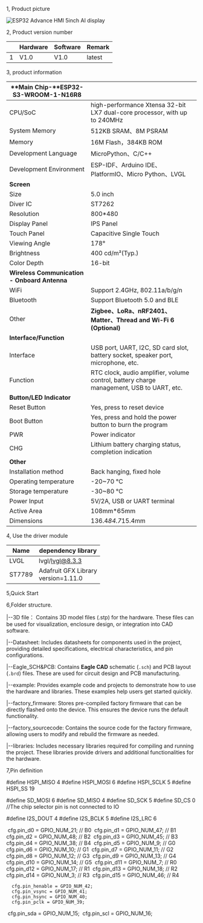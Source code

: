 1, Product picture

![ESP32 Advance HMI 5inch AI display](https://www.elecrow.com/media/catalog/product/cache/9e67447b006ee4d9559353b91d12add5/e/s/esp32_advance_hmi_5.0inch_display.jpg)

2, Product version number

|      | Hardware | Software | Remark |
| ---- | -------- | -------- | ------ |
| 1    | V1.0     | V1.0     | latest |

3, product information

| **Main Chip-**ESP32-S3-WROOM-1-N16R8         |                                                              |
| -------------------------------------------- | ------------------------------------------------------------ |
| CPU/SoC                                      | high-performance Xtensa 32-bit LX7 dual-core processor, with up to 240MHz |
| System Memory                                | 512KB SRAM、8M PSRAM                                         |
| Memory                                       | 16M Flash，384KB ROM                                         |
| Development Language                         | MicroPython、C/C++                                           |
| Development Environment                      | ESP-IDF、Arduino IDE、PlatformIO、Micro Python、LVGL         |
| **Screen**                                   |                                                              |
| Size                                         | 5.0 inch                                                     |
| Diver IC                                     | ST7262                                                       |
| Resolution                                   | 800*480                                                      |
| Display Panel                                | IPS Panel                                                    |
| Touch Panel                                  | Capacitive Single Touch                                      |
| Viewing Angle                                | 178°                                                         |
| Brightness                                   | 400 cd/m²(Typ.)                                              |
| Color Depth                                  | 16-bit                                                       |
| **Wireless Communication - Onboard Antenna** |                                                              |
| WiFi                                         | Support 2.4GHz, 802.11a/b/g/n                                |
| Bluetooth                                    | Support Bluetooth 5.0 and BLE                                |
| Other                                        | **Zigbee、LoRa、nRF2401、Matter、Thread and Wi-Fi 6 (Optional)** |
| **Interface/Function**                       |                                                              |
| Interface                                    | USB port, UART, I2C, SD card slot, battery socket, speaker port, microphone, etc. |
| Function                                     | RTC clock, audio amplifier, volume control, battery charge management, USB to UART, etc. |
| **Button/LED Indicator**                     |                                                              |
| Reset Button                                 | Yes, press to reset device                                   |
| Boot Button                                  | Yes, press and hold the power button to burn the program     |
| PWR                                          | Power indicator                                              |
| CHG                                          | Lithium battery charging status, completion indication       |
| **Other**                                    |                                                              |
| Installation method                          | Back hanging, fixed hole                                     |
| Operating temperature                        | -20~70 °C                                                    |
| Storage temperature                          | -30~80 °C                                                    |
| Power Input                                  | 5V/2A, USB or UART terminal                                  |
| Active Area                                  | 108mm*65mm                                                   |
| Dimensions                                   | 136.4*84.7*15.4mm                                            |

4, Use the driver module

| Name   | dependency library                      |
| ------ | --------------------------------------- |
| LVGL   | lvgl/lvgl@8.3.3                         |
| ST7789 | Adafruit GFX Library<br/>version=1.11.0 |

5,Quick Start



6,Folder structure.

|--3D file： Contains 3D model files (.stp) for the hardware. These files can be used for visualization, enclosure design, or integration into CAD software.

|--Datasheet: Includes datasheets for components used in the project, providing detailed specifications, electrical characteristics, and pin configurations.

|--Eagle_SCH&PCB: Contains **Eagle CAD** schematic (`.sch`) and PCB layout (`.brd`) files. These are used for circuit design and PCB manufacturing.

|--example: Provides example code and projects to demonstrate how to use the hardware and libraries. These examples help users get started quickly.

|--factory_firmware: Stores pre-compiled factory firmware that can be directly flashed onto the device. This ensures the device runs the default functionality.

|--factory_sourcecode:  Contains the source code for the factory firmware, allowing users to modify and rebuild the firmware as needed.

|--libraries: Includes necessary libraries required for compiling and running the project. These libraries provide drivers and additional functionalities for the hardware.

7,Pin definition

#define HSPI_MISO  4
#define HSPI_MOSI  6
#define HSPI_SCLK  5
#define HSPI_SS    19

#define SD_MOSI 6
#define SD_MISO 4
#define SD_SCK 5
#define SD_CS 0 //The chip selector pin is not connected to IO

#define I2S_DOUT 4
#define I2S_BCLK 5
#define I2S_LRC 6

​      cfg.pin_d0 = GPIO_NUM_21;    // B0
​      cfg.pin_d1 = GPIO_NUM_47;    // B1
​      cfg.pin_d2 = GPIO_NUM_48;   // B2
​      cfg.pin_d3 = GPIO_NUM_45;    // B3
​      cfg.pin_d4 = GPIO_NUM_38;    // B4
​      cfg.pin_d5 = GPIO_NUM_9;    // G0
​      cfg.pin_d6 = GPIO_NUM_10;    // G1
​      cfg.pin_d7 = GPIO_NUM_11;    // G2
​      cfg.pin_d8 = GPIO_NUM_12;   // G3
​      cfg.pin_d9 = GPIO_NUM_13;   // G4
​      cfg.pin_d10 = GPIO_NUM_14;   // G5
​      cfg.pin_d11 = GPIO_NUM_7;  // R0
​      cfg.pin_d12 = GPIO_NUM_17;  // R1
​      cfg.pin_d13 = GPIO_NUM_18;  // R2
​      cfg.pin_d14 = GPIO_NUM_3;  // R3
​      cfg.pin_d15 = GPIO_NUM_46;  // R4

      cfg.pin_henable = GPIO_NUM_42;
      cfg.pin_vsync = GPIO_NUM_41;
      cfg.pin_hsync = GPIO_NUM_40;
      cfg.pin_pclk = GPIO_NUM_39;


​     cfg.pin_sda = GPIO_NUM_15;
​      cfg.pin_scl = GPIO_NUM_16;